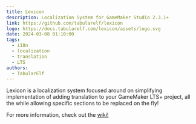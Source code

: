 ```yaml
---
title: Lexicon
description: Localization System for GameMaker Studio 2.3.1+
link: https://github.com/tabularelf/lexicon
logo: https://docs.tabularelf.com/lexicon/assets/logo.svg
date: 2024-03-08 01:10:00
tags:
  - i18n
  - localization
  - translation
  - LTS
authors:
  - TabularElf
---
```


Lexicon is a localization system focused around on simplifying implementation of adding translation to your GameMaker LTS+ project, all the while allowing specific sections to be replaced on the fly!

For more information, check out the [wiki!](https://docs.tabularelf.com/Lexicon)